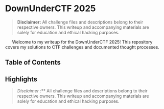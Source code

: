 # DownUnderCTF 2025
>**__Disclaimer:__** All challenge files and descriptions belong to their respective owners. This writeup and accompanying materials are solely for education and ethical hacking purposes. 

<p style="text-align:center;">Welcome to my writeup for the DownUnderCTF 2025! This repository covers my solutions to CTF challenges and documented thought processes. </p>

## Table of Contents


## Highlights


> _Disclaimer :_** All challenge files and descriptions belong to their respective owners. This writeup and accompanying materials are solely for education and ethical hacking purposes. 